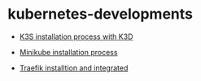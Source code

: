 # kubernetes-developments

- [K3S installation process with K3D](https://github.com/Raihan-009/kubernetes-learning-docs/blob/main/k3s-installation/README.md)

- [Minikube installation process](https://github.com/Raihan-009/kubernetes-learning-docs/blob/main/minikube-installation/README.md)

- [Traefik installtion and integrated](https://github.com/Raihan-009/kubernetes-learning-docs/blob/main/traefik-installtion/README.md)
